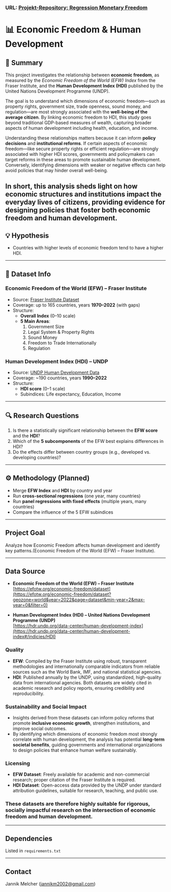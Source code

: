 ### URL: [Projekt-Repository: Regression Monetary Freedom](https://github.com/Jannik-m12/Regression-Monetary-Freedom)

# 📊 Economic Freedom & Human Development

## 📝 Summary
This project investigates the relationship between **economic freedom**, as measured by the *Economic Freedom of the World (EFW) Index* from the Fraser Institute, and the **Human Development Index (HDI)** published by the United Nations Development Programme (UNDP).  

The goal is to understand which dimensions of economic freedom—such as property rights, government size, trade openness, sound money, and regulation—are most strongly associated with the **well-being of the average citizen**. By linking economic freedom to HDI, this study goes beyond traditional GDP-based measures of wealth, capturing broader aspects of human development including health, education, and income.  

Understanding these relationships matters because it can inform **policy decisions** and **institutional reforms**. If certain aspects of economic freedom—like secure property rights or efficient regulation—are strongly associated with higher HDI scores, governments and policymakers can target reforms in these areas to promote sustainable human development. Conversely, identifying dimensions with weaker or negative effects can help avoid policies that may hinder overall well-being.  

In short, this analysis sheds light on how **economic structures and institutions impact the everyday lives of citizens**, providing evidence for designing policies that foster both economic freedom and human development.
---

## 💡 Hypothesis
- Countries with higher levels of economic freedom tend to have a higher HDI.  

---

## 📂 Dataset Info

### Economic Freedom of the World (EFW) – Fraser Institute
- Source: [Fraser Institute Dataset](https://www.fraserinstitute.org/economic-freedom/dataset)  
- Coverage: up to 165 countries, years **1970–2022** (with gaps)  
- Structure:  
  - **Overall Index** (0–10 scale)  
  - **5 Main Areas**:  
    1. Government Size  
    2. Legal System & Property Rights  
    3. Sound Money  
    4. Freedom to Trade Internationally  
    5. Regulation  

### Human Development Index (HDI) – UNDP
- Source: [UNDP Human Development Data](https://hdr.undp.org/data-center/documentation-and-downloads)  
- Coverage: ~190 countries, years **1990–2022**  
- Structure:  
  - **HDI score** (0–1 scale)  
  - Subindices: Life expectancy, Education, Income  

---

## 🔍 Research Questions
1. Is there a statistically significant relationship between the **EFW score** and the **HDI**?  
2. Which of the **5 subcomponents** of the EFW best explains differences in HDI?  
3. Do the effects differ between country groups (e.g., developed vs. developing countries)?  

---

## ⚙️ Methodology (Planned)
- Merge **EFW Index** and **HDI** by country and year  
- Run **cross-sectional regressions** (one year, many countries)  
- Run **panel regressions with fixed effects** (multiple years, many countries)  
- Compare the influence of the 5 EFW subindices  

---

## Project Goal
Analyze how Economic Freedom affects human development and identify key patterns.(Economic Freedom of the World (EFW) – Fraser Institute).

---

## Data Source

- **Economic Freedom of the World (EFW) – Fraser Institute**  
  [https://efotw.org/economic-freedom/dataset](https://efotw.org/economic-freedom/dataset?geozone=world&year=2022&page=dataset&min-year=2&max-year=0&filter=0)

- **Human Development Index (HDI) – United Nations Development Programme (UNDP)**  
  [https://hdr.undp.org/data-center/human-development-index](https://hdr.undp.org/data-center/human-development-index#/indicies/HDI)

### Quality
- **EFW**: Compiled by the Fraser Institute using robust, transparent methodologies and internationally comparable indicators from reliable sources such as the World Bank, IMF, and national statistical agencies.  
- **HDI**: Published annually by the UNDP, using standardized, high-quality data from international agencies. Both datasets are widely cited in academic research and policy reports, ensuring credibility and reproducibility.

### Sustainability and Social Impact
- Insights derived from these datasets can inform policy reforms that promote **inclusive economic growth**, strengthen institutions, and improve social outcomes.  
- By identifying which dimensions of economic freedom most strongly correlate with human development, the analysis has potential **long-term societal benefits**, guiding governments and international organizations to design policies that enhance human welfare sustainably.

### Licensing
- **EFW Dataset**: Freely available for academic and non-commercial research; proper citation of the Fraser Institute is required.  
- **HDI Dataset**: Open-access data provided by the UNDP under standard attribution guidelines, suitable for research, teaching, and public use.  

### These datasets are therefore highly suitable for rigorous, socially impactful research on the intersection of economic freedom and human development.
---

## Dependencies
Listed in `requirements.txt`

---

## Contact
Jannik Melcher (jannikm2002@gmail.com)


